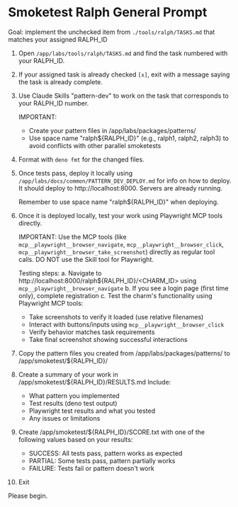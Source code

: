 # Smoketest Ralph General Prompt

Goal: implement the unchecked item from `./tools/ralph/TASKS.md` that matches
your assigned RALPH_ID

1. Open `/app/labs/tools/ralph/TASKS.md` and find the task numbered with your
   RALPH_ID.

2. If your assigned task is already checked `[x]`, exit with a message saying
   the task is already complete.

3. Use Claude Skills "pattern-dev" to work on the task that corresponds to your
   RALPH_ID number.

   IMPORTANT:
   - Create your pattern files in /app/labs/packages/patterns/
   - Use space name "ralph${RALPH_ID}" (e.g., ralph1, ralph2, ralph3) to avoid
     conflicts with other parallel smoketests

4. Format with `deno fmt` for the changed files.

5. Once tests pass, deploy it locally using
   `/app/labs/docs/common/PATTERN_DEV_DEPLOY.md` for info on how to deploy. It
   should deploy to http://localhost:8000. Servers are already running.

   Remember to use space name "ralph${RALPH_ID}" when deploying.

6. Once it is deployed locally, test your work using Playwright MCP tools
   directly.

   IMPORTANT: Use the MCP tools (like `mcp__playwright__browser_navigate`,
   `mcp__playwright__browser_click`, `mcp__playwright__browser_take_screenshot`)
   directly as regular tool calls. DO NOT use the Skill tool for Playwright.

   Testing steps: a. Navigate to
   http://localhost:8000/ralph${RALPH_ID}/<CHARM_ID> using
   `mcp__playwright__browser_navigate` b. If you see a login page (first time
   only), complete registration c. Test the charm's functionality using
   Playwright MCP tools:
   - Take screenshots to verify it loaded (use relative filenames)
   - Interact with buttons/inputs using `mcp__playwright__browser_click`
   - Verify behavior matches task requirements
   - Take final screenshot showing successful interactions

7. Copy the pattern files you created from /app/labs/packages/patterns/ to
   /app/smoketest/${RALPH_ID}/

8. Create a summary of your work in /app/smoketest/${RALPH_ID}/RESULTS.md
   Include:
   - What pattern you implemented
   - Test results (deno test output)
   - Playwright test results and what you tested
   - Any issues or limitations

9. Create /app/smoketest/${RALPH_ID}/SCORE.txt with one of the following values
   based on your results:
   - SUCCESS: All tests pass, pattern works as expected
   - PARTIAL: Some tests pass, pattern partially works
   - FAILURE: Tests fail or pattern doesn't work

10. Exit

Please begin.
